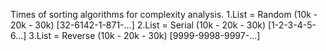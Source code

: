 Times of sorting algorithms for complexity analysis.
1.List = Random (10k - 20k - 30k) [32-6142-1-871-...]
2.List = Serial (10k - 20k - 30k) [1-2-3-4-5-6...]
3.List = Reverse (10k - 20k - 30k) [9999-9998-9997-...]
